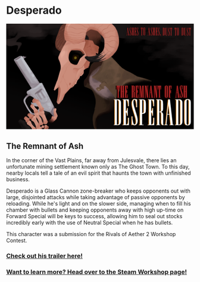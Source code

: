 # Desperado
![Desperado Preview Image](https://github.com/mallowilds/desperado/blob/main/preview.png?raw=true)

## The Remnant of Ash
In the corner of the Vast Plains, far away from Julesvale, there lies an unfortunate mining settlement known only as The Ghost Town. To this day, nearby locals tell a tale of an evil spirit that haunts the town with unfinished business.

Desperado is a Glass Cannon zone-breaker who keeps opponents out with large, disjointed attacks while taking advantage of passive opponents by reloading. While he's light and on the slower side, managing when to fill his chamber with bullets and keeping opponents away with high up-time on Forward Special will be keys to success, allowing him to seal out stocks incredibly early with the use of Neutral Special when he has bullets.

This character was a submission for the Rivals of Aether 2 Workshop Contest.

### [Check out his trailer here!](https://youtu.be/HJacORBpw2s)

### [Want to learn more? Head over to the Steam Workshop page!](https://steamcommunity.com/workshop/filedetails/?id=3120902361)